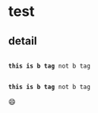 # test
## detail
<pre>
<code>
<b>this is b tag</b> not b tag<br/>
  
<b>this is b tag</b> not b tag</code></pre>
:smile: